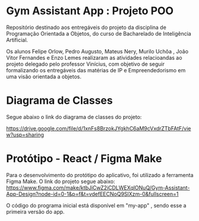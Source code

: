 # Gym Assistant App : Projeto POO
Repositório destinado aos entregáveis do projeto da disciplina de Programação Orientada a Objetos, do curso de Bacharelado de Inteligência Artificial.

Os alunos Felipe Orlow, Pedro Augusto, Mateus Nery, Murilo Uchôa , João Vitor Fernandes e Enzo Lemes realizaram as atividades relacioandas ao projeto delegado pelo professor Vinícius,
com objetivo de seguir formalizando os entregáveis das matérias de IP e Empreendedorismo em uma visão orientada a objetos.

# Diagrama de Classes
Segue abaixo o link do diagrama de classes do projeto:

https://drive.google.com/file/d/1xnFs8BrzokJYgkhC6aM9cVxdrZTbFAtF/view?usp=sharing

# Protótipo - React / Figma Make
Para o desenvolvimento do protótipo do aplicativo, foi utilizado a ferramenta Figma Make. O link do projeto segue abaixo:
https://www.figma.com/make/ktbJiCwZ2iCDLWEXqlONuQ/Gym-Assistant-App-Design?node-id=0-1&p=f&t=vdefEECNoQ9SlXzm-0&fullscreen=1

O código do programa inicial está disponível em "my-app" , sendo esse a primeira versão do app. 

